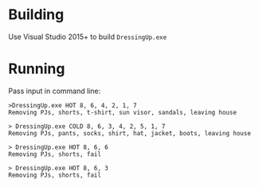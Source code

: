 Building
========

Use Visual Studio 2015+ to build `DressingUp.exe`

Running
=======

Pass input in command line:

    >DressingUp.exe HOT 8, 6, 4, 2, 1, 7
    Removing PJs, shorts, t-shirt, sun visor, sandals, leaving house

    > DressingUp.exe COLD 8, 6, 3, 4, 2, 5, 1, 7
    Removing PJs, pants, socks, shirt, hat, jacket, boots, leaving house

    > DressingUp.exe HOT 8, 6, 6
    Removing PJs, shorts, fail

    > DressingUp.exe HOT 8, 6, 3
    Removing PJs, shorts, fail
